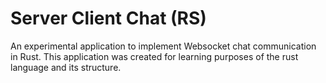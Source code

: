 # Server Client Chat (RS)
An experimental application to implement Websocket chat communication in Rust. This application was created for learning purposes of the rust language and its structure.

